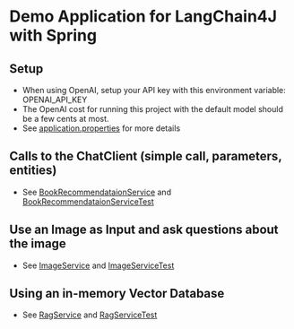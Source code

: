# Demo Application for LangChain4J with Spring

## Setup
* When using OpenAI, setup your API key with this environment variable: OPENAI_API_KEY
* The OpenAI cost for running this project with the default model should be a few cents at most. 
* See [application.properties](src/main/resources/application.properties) for more details

## Calls to the ChatClient (simple call, parameters, entities)
* See [BookRecommendataionService](src/main/java/com/spring/book/BookRecommendationService.java) and [BookRecommendataionServiceTest](src/test/java/com/spring/book/BookRecommendationServiceTest.java)


## Use an Image as Input and ask questions about the image
* See [ImageService](src/main/java/com/spring/example_02_multimodal/ImageService.java) and [ImageServiceTest](src/test/java/com/spring/example_02_multimodal/ImageServiceTest.java)

## Using an in-memory Vector Database
* See [RagService](src/main/java/com/spring/rag/RagService.java) and [RagServiceTest](src/test/java/com/spring/rag/RagServiceTest.java)



